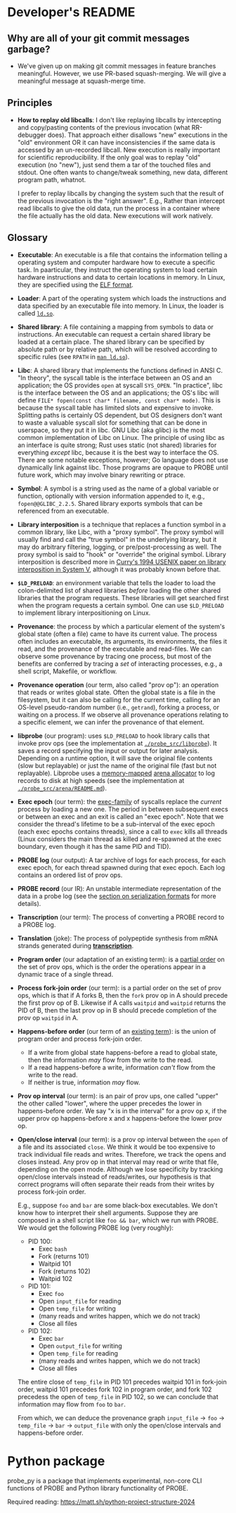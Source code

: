 # Developer's README

## Why are all of your git commit messages garbage?

- We've given up on making git commit messages in feature branches meaningful. However, we use PR-based squash-merging. We will give a meaningful message at squash-merge time.

## Principles

- **How to replay old libcalls**:
I don't like replaying libcalls by intercepting and copy/pasting contents of the previous invocation (what RR-debugger does). That approach either disallows "new" executions in the "old" environment OR it can have inconsistencies if the same data is accessed by an un-recorded libcall. New execution is really important for scientific reproducibility. If the only goal was to replay "old" execution (no "new"), just send them a tar of the touched files and stdout. One often wants to change/tweak something, new data, different program path, whatnot.

  I prefer to replay libcalls by changing the system such that the result of the previous invocation is the "right answer". E.g., Rather than intercept read libcalls to give the old data, run the process in a container where the file actually has the old data. New executions will work natively.

## Glossary

- **Executable**: An executable is a file that contains the information telling a operating system and computer hardware how to execute a specific task. In paarticular, they instruct the operating system to load certain hardware instructions and data to certain locations in memory. In Linux, they are specified using the [ELF format](https://www.wikiwand.com/en/Elf_format).

- **Loader**: A part of the operating system which loads the instructions and data specified by an executable file into memory. In Linux, the loader is called [`ld.so`](https://www.man7.org/linux/man-pages/man8/ld.so.8.html).

- **Shared library**: A file containing a mapping from symbols to data or instructions. An executable can request a certain shared library be loaded at a certain place. The shared library can be specified by absolute path or by relative path, which will be resolved according to specific rules (see `RPATH` in [`man ld.so`](https://www.man7.org/linux/man-pages/man8/ld.so.8.html)).

- **Libc**: A shared library that implements the functions defined in ANSI C. "In theory", the syscall table is the interface between an OS and an application; the OS provides `open` at syscall `SYS_OPEN`. "In practice", libc is the interface between the OS and an applications; the OS's libc will define `FILE* fopen(const char* filename, const char* mode)`. This is because the syscall table has limited slots and expensive to invoke. Splitting paths is certainly OS dependent, but OS designers don't want to waste a valuable syscall slot for something that can be done in userspace, so they put it in libc. GNU Libc (aka glibc) is the most common implementation of Libc on Linux. The principle of using libc as an interface is quite strong; Rust uses static (not shared) libraries for everything _except_ libc, because it is the best way to interface the OS. There are some notable exceptions, however; Go language does not use dynamically link against libc. Those programs are opaque to PROBE until future work, which may involve binary rewriting or ptrace.

- **Symbol**: A symbol is a string used as the name of a global variable or function, optionally with version information appended to it, e.g., `fopen@@GLIBC_2.2.5`. Shared library exports symbols that can be referenced from an executable.

- **Library interposition** is a technique that replaces a function symbol in a common library, like Libc, with a "proxy symbol". The proxy symbol will usually find and call the "true symbol" in the underlying library, but it may do arbitrary filtering, logging, or pre/post-processing as well. The proxy symbol is said to "hook" or "override" the original symbol. Library interposition is described more in [Curry's 1994 USENIX paper on library interposition in System V](https://www.usenix.org/conference/usenix-summer-1994-technical-conference/profiling-and-tracing-dynamic-library-usage), although it was probably known before that.

- **`$LD_PRELOAD`**: an environment variable that tells the loader to load the colon-delimited list of shared libraries _before_ loading the other shared libraries that the program requests. These libraries will get searched first when the program requests a certain symbol. One can use `$LD_PRELOAD` to implement library interpositioning on Linux.

- **Provenance**: the process by which a particular element of the system's global state (often a file) came to have its current value. The process often includes an executable, its arguments, its environments, the files it read, and the provenance of the executable and read-files. We can observe some provenance by tracing one process, but most of the benefits are conferred by tracing a _set_ of interacting processes, e.g., a shell script, Makefile, or workflow.

- **Provenance operation** (our term, also called "prov op"): an operation that reads or writes global state. Often the global state is a file in the filesystem, but it can also be calling for the current time, calling for an OS-level pseudo-random number (i.e., `getrand`), forking a process, or waiting on a process. If we observe all provenance operations relating to a specific element, we can infer the provenance of that element.

- **libprobe** (our program): uses `$LD_PRELOAD` to hook library calls that invoke prov ops (see the implementation at [`./probe_src/libprobe`](./probe_src/libprobe)). It saves a record specifying the input or output for later analysis. Depending on a runtime option, it will save the original file contents (slow but replayable) or just the name of the original file (fast but not replayable). Libprobe uses a [memory-mapped](https://www.wikiwand.com/en/Memory-mapped_file) [arena allocator](https://www.wikiwand.com/en/Region-based_memory_management) to log records to disk at high speeds (see the implementation at [`./probe_src/arena/README.md`](./probe_src/arena/README.md)).

- **Exec epoch** (our term): the [exec-family](https://www.man7.org/linux/man-pages/man3/exec.3.html) of syscalls replace the _current_ process by loading a new one. The period in between subsequent execs or between an exec and an exit is called an "exec epoch". Note that we consider the thread's lifetime to be a sub-interval of the exec epoch (each exec epochs contains threads), since a call to `exec` kills all threads (Linux considers the main thread as killed and re-spawned at the exec boundary, even though it has the same PID and TID).

- **PROBE log** (our output): A tar archive of logs for each process, for each exec epoch, for each thread spawned during that exec epoch. Each log contains an ordered list of prov ops.

- **PROBE record** (our IR): An unstable intermediate representation of the data in a probe log (see the [section on serialization formats](https://github.com/charmoniumQ/PROBE/blob/main/probe_src/probe_frontend/README.md#serialization-formats) for more details).

- **Transcription** (our term): The process of converting a PROBE record to a PROBE log.

- **Translation**  (joke): The process of polypeptide synthesis from mRNA strands generated during [**transcription**](https://en.wikipedia.org/wiki/Transcription_(biology)).

- **Program order** (our adaptation of an existing term): is a [partial order](https://www.wikiwand.com/en/Partially_ordered_set) on the set of prov ops, which is the order the operations appear in a dynamic trace of a single thread.

- **Process fork-join order** (our term): is a partial order on the set of prov ops, which is that if A forks B, then the `fork` prov op in A should precede the first prov op of B. Likewise if A calls `waitpid` and `waitpid` returns the PID of B, then the last prov op in B should precede completion of the prov op `waitpid` in A.

- **Happens-before order** (our term of an [existing term](https://www.wikiwand.com/en/Happens-before)): is the union of program order and process fork-join order.

  - If a write from global state happens-before a read to global state, then the information _may_ flow from the write to the read.
  - If a read happens-before a write, information _can't_ flow from the write to the read.
  - If neither is true, information _may_ flow.

- **Prov op interval** (our term): is an pair of prov ups, one called "upper" the other called "lower", where the upper precedes the lower in happens-before order. We say "x is in the interval" for a prov op x, if the upper prov op happens-before x and x happens-before the lower prov op.

- **Open/close interval** (our term): is a prov op interval between the `open` of a file and its associated `close`. We think it would be too expensive to track individual file reads and writes. Therefore, we track the opens and closes instead. Any prov op in that interval may read or write that file, depending on the open mode. Although we lose specificity by tracking open/close intervals instead of reads/writes, our hypothesis is that correct programs will often separate their reads from their writes by process fork-join order.

  E.g., suppose `foo` and `bar` are some black-box executables. We don't know how to interpret their shell arguments. Suppose they are composed in a shell script like `foo && bar`, which we run with PROBE. We would get the following PROBE log (very roughly):

  - PID 100:
    - Exec `bash`
    - Fork (returns 101)
    - Waitpid 101
    - Fork (returns 102)
    - Waitpid 102
  - PID 101:
    - Exec `foo`
    - Open `input_file` for reading
    - Open `temp_file` for writing
    - (many reads and writes happen, which we do not track)
    - Close all files
  - PID 102:
    - Exec `bar`
    - Open `output_file` for writing
    - Open `temp_file` for reading
    - (many reads and writes happen, which we do not track)
    - Close all files

  The entire close of `temp_file` in PID 101 precedes waitpid 101 in fork-join order, waitpid 101 precedes fork 102 in program order, and fork 102 precedess the open of `temp_file` in PID 102, so we can conclude that information may flow from `foo` to `bar`.

  From which, we can deduce the provenance graph `input_file` -> `foo` -> `temp_file` -> `bar` -> `output_file` with only the open/close intervals and happens-before order.

# Python package

probe_py is a package that implements experimental, non-core CLI functions of PROBE and Python library functionality of PROBE.

Required reading: <https://matt.sh/python-project-structure-2024>
